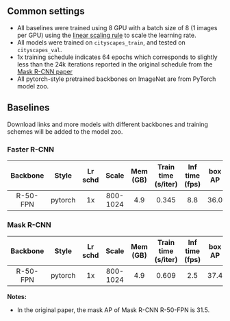 ## Common settings

- All baselines were trained using 8 GPU with a batch size of 8 (1 images per GPU) using the [linear scaling rule](https://arxiv.org/abs/1706.02677) to scale the learning rate.
- All models were trained on `cityscapes_train`, and tested on `cityscapes_val`.
- 1x training schedule indicates 64 epochs which corresponds to slightly less than the 24k iterations reported in the original schedule from the [Mask R-CNN paper](https://arxiv.org/abs/1703.06870)
- All pytorch-style pretrained backbones on ImageNet are from PyTorch model zoo.


## Baselines

Download links and more models with different backbones and training schemes will be added to the model zoo.


### Faster R-CNN

|    Backbone     |  Style  | Lr schd | Scale    | Mem (GB) | Train time (s/iter) | Inf time (fps) | box AP | Download |
| :-------------: | :-----: | :-----: | :---:    | :------: | :-----------------: | :------------: | :----: | :------: |
|    R-50-FPN     | pytorch |   1x    | 800-1024 | 4.9      | 0.345               | 8.8            | 36.0   | [model](https://open-mmlab.s3.ap-northeast-2.amazonaws.com/mmdetection/models/cityscapes/faster_rcnn_r50_fpn_1x_city_20190727-7b9c0534.pth) |

### Mask R-CNN

|    Backbone     |  Style  | Lr schd | Scale    | Mem (GB) | Train time (s/iter) | Inf time (fps) | box AP | mask AP | Download |
| :-------------: | :-----: | :-----: | :------: | :------: | :-----------------: | :------------: | :----: | :-----: | :------: |
|    R-50-FPN     | pytorch |   1x    | 800-1024 | 4.9      | 0.609               | 2.5            | 37.4  |  32.5   | [model](https://open-mmlab.s3.ap-northeast-2.amazonaws.com/mmdetection/models/cityscapes/mask_rcnn_r50_fpn_1x_city_20190727-9b3c56a5.pth) |

**Notes:**
- In the original paper, the mask AP of Mask R-CNN R-50-FPN is 31.5.
